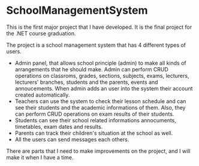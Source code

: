 # SchoolManagementSystem
This is the first major project that I have developed. It is the final project for the .NET course graduation.

The project is a school management system that has 4 different types of users. 
- Admin panel, that allows school principle (admin) to make all kinds of arrangements that he should make. 
  Admin can perform CRUD operations on classroms, grades, sections,  subjects, exams, lecturers, lecturers' branches, students and the parents, events and annoucements.
  When admin adds an user into the system their account created automatically.
- Teachers can use the system to check their lesson schedule and can see their students and the academic informations of them. Also, they can perform CRUD operations on exam results of their students.
- Students can see their school related informations annocuments, timetables, exam dates and results.
- Parents can track their children's situation at the school as well.
- All the users can send messages each others.

There are parts that I need to make improvements on the project, and I will make it when I have a time. 
